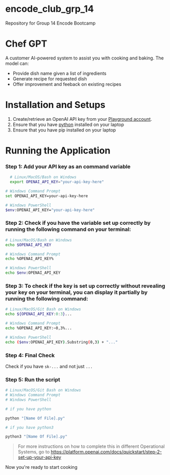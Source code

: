 # encode_club_grp_14
Repository for Group 14 Encode Bootcamp

# Chef GPT
A customer AI-powered system to assist you with cooking and baking. The model can:
- Provide dish name given a list of ingredients
- Generate recipe for requested dish
- Offer improvement and feeback on existing recipes

# Installation and Setups
1) Create/retrieve an OpenAI API key from your [Playground account](https://platform.openai.com/settings/profile?tab=api-keys).
2) Ensure that you have [python](https://www.python.org/downloads/) installed on your laptop
3) Ensure that you have pip installed on your laptop

# Running the Application

### Step 1: Add your API key as an command variable
 ```bash
   # Linux/MacOS/Bash on Windows
   export OPENAI_API_KEY="your-api-key-here"
   ```

   ```bash
   # Windows Command Prompt
   set OPENAI_API_KEY=your-api-key-here
   ```

   ```bash
   # Windows PowerShell
   $env:OPENAI_API_KEY="your-api-key-here"
   ```

 ### Step 2: Check if you have the variable set up correctly by running the following command on your terminal:

   ```bash
   # Linux/MacOS/Bash on Windows
   echo $OPENAI_API_KEY
   ```

   ```bash
   # Windows Command Prompt
   echo %OPENAI_API_KEY%
   ```

   ```bash
   # Windows PowerShell
   echo $env:OPENAI_API_KEY
   ```

 ### Step 3: To check if the key is set up correctly without revealing your key on your terminal, you can display it partially by running the following command:

   ```bash
   # Linux/MacOS/Git Bash on Windows
   echo ${OPENAI_API_KEY:0:3}...
   ```

   ```bash
   # Windows Command Prompt
   echo %OPENAI_API_KEY:~0,3%...
   ```

   ```bash
   # Windows PowerShell
   echo ($env:OPENAI_API_KEY).Substring(0,3) + "..."
   ```

### Step 4: Final Check

 Check if you have `sk-...` and not just `...`

### Step 5: Run the script
 ```bash
 # Linux/MacOS/Git Bash on Windows
 # Windows Command Prompt
 # Windows PowerShell

 # if you have python

 python "[Name Of File].py"

 # if you have python3

 python3 "[Name Of File].py"
 ```

> For more instructions on how to complete this in different Operational Systems, go to <https://platform.openai.com/docs/quickstart/step-2-set-up-your-api-key>

Now you're ready to start cooking
